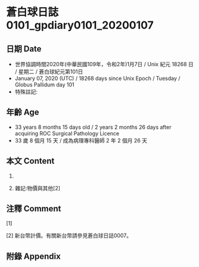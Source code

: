 [_metadata_:encoding]: - "utf-8"
[_metadata_:fileformat]: - "markdown"
[_metadata_:MIME_type]: - "text/plain"
[_metadata_:markdown_version]: - "commonmark version 0.29"
[_metadata_:markdown_spec]: - "https://spec.commonmark.org/0.29/"

# 蒼白球日誌0101_gpdiary0101_20200107 #

## 日期 Date ##

* 世界協調時間2020年(中華民國109年，令和2年)1月7日 / Unix 紀元 18268 日 / 星期二 / 蒼白球紀元第101日
* January 07, 2020 (UTC) / 18268 days since Unix Epoch / Tuesday / Globus Pallidum day 101
* 特殊註記:

## 年齡 Age ##

* 33 years 8 months 15 days old / 2 years 2 months 26 days after acquiring ROC Surgical Pathology Licence
* 33 歲 8 個月 15 天 / 成為病理專科醫師 2 年 2 個月 26 天

## 本文 Content ##

1. 

    
2. 雜記:物價與其他[2]

    

## 注釋 Comment ##

[1] 


[2] 新台幣計價。有關新台幣請參見蒼白球日誌0007。



## 附錄 Appendix ##


